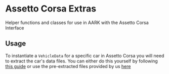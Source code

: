 # Assetto Corsa Extras
Helper functions and classes for use in AARK with the Assetto Corsa Interface

## Usage
To instantiate a `VehicleData` for a specific car in Assetto Corsa you will need to extract the car's data files.
You can either do this yourself by following [this guide](https://www.youtube.com/watch?v=LxLLWfL0bfA) or use the pre-extracted files provided by us [here](https://adelaideautonomous.racing/downloads/#VehicleData)
